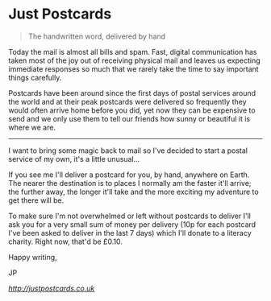 # Just Postcards

> The handwritten word, delivered by hand

Today the mail is almost all bills and spam. Fast, digital communication has taken most of the joy out of receiving physical mail and leaves us expecting immediate responses so much that we rarely take the time to say important things carefully.

Postcards have been around since the first days of postal services around the world and at their peak postcards were delivered so frequently they would often arrive home before you did, yet now they can be expensive to send and we only use them to tell our friends how sunny or beautiful it is where we are.

---

I want to bring some magic back to mail so I've decided to start a postal service of my own, it's a little unusual…

If you see me I'll deliver a postcard for you, by hand, anywhere on Earth. The nearer the destination is to places I normally am the faster it'll arrive; the further away, the longer it'll take and the more exciting my adventure to get there will be.

To make sure I'm not overwhelmed or left without postcards to deliver I'll ask you for a very small sum of money per delivery (10p for each postcard I've been asked to deliver in the last 7 days) which I'll donate to a literacy charity. Right now, that'd be £0.10.

Happy writing,

JP

_http://justpostcards.co.uk_